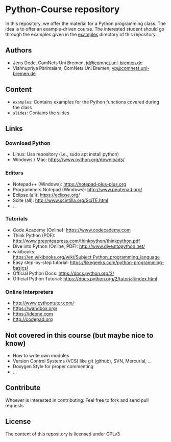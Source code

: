 Python-Course repository
========================

In this repository, we offer the material for a Python programming class. The
idea is to offer an example-driven course. The interested student should go
through the examples given in the [examples](examples) directory of this
repository.

Authors
-------

* Jens Dede, ComNets Uni Bremen, <jd@comnet.uni-bremen.de>
* Vishnupriya Parimalam, ComNets Uni Bremen, <vp@comnets.uni-bremen.de>

Content
-------

* `examples`: Contains examples for the Python functions covered during the
  class
* `slides`: Contains the slides

Links
-----

### Download Python

* Linux: Use repository (i.e., sudo apt install python)
* Windows / Mac: https://www.python.org/downloads/

### Editors

* Notepad++ (Windows): https://notepad-plus-plus.org
* Programmers Notepad (Windows): http://www.pnotepad.org/
* Eclipse (all): https://eclipse.org/
* Scite (all): http://www.scintilla.org/SciTE.html
* ...


### Tutorials

* Code Academy (Online): https://www.codecademy.com
* Think Python (PDF): http://www.greenteapress.com/thinkpython/thinkpython.pdf
* Dive into Python (Online, PDF): http://www.diveintopython.net/
* wikibooks: https://en.wikibooks.org/wiki/Subject:Python_programming_language
* Easy step-by-step tutorial: https://likegeeks.com/python-programming-basics/
* Official Python Docs: https://docs.python.org/2/
* Official Python Tutorial: https://docs.python.org/2/tutorial/index.html

### Online Interpreters

* http://www.pythontutor.com/
* https://wandbox.org/
* https://ideone.com
* http://codepad.org


Not covered in this course (but maybe nice to know)
---------------------------------------------------

* How to write own modules
* Version Control Systems (VCS) like git (github), SVN, Mercurial, ...
* Doxygen Style for proper commenting
* ...

Contribute
----------

Whoever is interested in contributing: Feel free to fork and send pull requests

License
-------

The content of this repository is licensed under GPLv3
